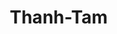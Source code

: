 # Thanh-Tam
<!DOCTYPE html>
<html lang="en">

<head>
    <meta charset="UTF-8">
    <meta name="viewport" content="width=device-width, initial-scale=1.0">
    <title>Profile</title>
    <style>
        * {
            margin: 0;
            padding: 0;
            box-sizing: border-box;
        }
      
        body {
            background: url('https://scontent.fsgn5-9.fna.fbcdn.net/v/t39.30808-6/394664024_767699288495177_5596661602949269172_n.jpg?_nc_cat=102&ccb=1-7&_nc_sid=5f2048&_nc_ohc=CLmMbY_eDBwAX-heYru&_nc_ht=scontent.fsgn5-9.fna&oh=00_AfAEk5zCz-OzuAJEjJh3_OZIeCLMU9pKMac5Qn8zG_w0Yg&oe=6556B07A');
            background-repeat: no-repeat;
            background-attachment: fixed;
            background-size: 100% 100%;
            background-attachment: fixed;
            height: 100vh;
            width: 100vw;
            font-family: 'Roboto', sans-serif;
            color: white;
        }

        #logo {
            width: 150px;
            margin-bottom: 10px;
        }

        #avatar {
            width: 250px;
            height: 250px;
            border-radius: 50%;
            margin-bottom: 20px;
        }

        .left-column {
            width: 300px;
            display: flex;
            flex-direction: column;
            align-items: center;
            border-right: 1px solid rgba(255, 255, 255, 0.2);
            padding-right: 30px;
        }

        .right-column {
            width: 470px;
            margin-left: 30px;
        }

        .card {
            background: rgba(0, 0, 0, 0.3);
            box-shadow: 0 4px 30px rgba(0, 0, 0, 0.2);
            backdrop-filter: blur(10px);
            width: 900px;
            height: 600px;
            padding: 50px;
            border-radius: 12px;
            display: flex;
            justify-content: space-between;
        }

        h1,
        h2 {
            font-size: 28px;
            margin-bottom: 10px;
        }

        p {
            font-size: 16px;
            line-height: 1.5;
        }

        a {
            color: white;
        }

        .section {
            margin-bottom: 20px;
        }

        main {
            height: 100%;
            width: 100%;
            display: flex;
            justify-content: center;
            align-items: center;
        }

        .contacts {
            
            border: 2px dashed rgb(189, 195, 199);
            box-shadow: 0 4px 30px rgba(0, 0, 0, 0.2);
           
            padding: 20px;
            border-radius: 12px;
            margin-top: 20px;
        }

        .contacts a {
            display: block;
            margin-bottom: 10px;
            text-decoration: none;
            color: white;
        }

        .contacts img {
            width: 20px; 
            height: 20px; 
            margin-right: 5px;
        }

    </style>
</head>

<body>
    <main>
        <div class="card">
            <!-- Left Column -->
            <div class="left-column">
                <!-- Content for left column goes here --> 
                <img id="logo" src="https://lh3.googleusercontent.com/pw/ADCreHdaOMYiUdjIlNAkd_b5__H927yPc0fySkMRdRf1qaRgU26I1UW89DW_9LsfRbU7yvUEOfkbvk1sYWqNZIgNFAf40q51O1fZeMm91sAFycV-reJJcLw=w2400" />
                <img id="avatar" src="https://i.imgur.com/mfHDK4G.jpg" alt="" />
                <div class="highlights">
                    <h1>Lê Thị Thanh Tâm</h1>
                    <p>KHMT2023.4</p>
                    <p>University of Information Technology, VNUHCM</p>
                    <p>From Quang Tri</p>
                </div>
            </div> <!-- Right Column -->
            <div class="right-column">
                <!-- Content for right column goes here -->
                <div class="section">
                    <h2>About Me</h2>
                    <p>Năng động 🙈, Tích cực 🙊, Hòa đồng 🐵</p>
                </div>
                <div class="section">
                    <h2>My Hobbies</h2>
                    <p>Nghe nhạc 🎧, đọc sách 📘</p>
                    <p>Đánh cầu lông 🏸, chạy bộ </p>
                    <p>Chơi nhạc cụ 🎸, chụp ảnh 📷</p>
                </div>
                <div class="section">
                    <h2>My Future Goals</h2>
                    <p>Du lịch châu Âu ✈️</p>
                    <p>Tốt nghiệp bằng giỏi 🐳</p>
                </div>
                 <div class="contacts">
                    <h2>Contact me</h2>
                    <a href="mailto:lethithanhtam071205@gmail.com"><img src="https://cdn-icons-png.flaticon.com/512/6244/6244710.png" alt="">Mail</a>
                    <a href="https://github.com/ThanhTam712"><img src="https://cdn-icons-png.flaticon.com/512/2111/2111432.png" alt="">Github</a>
                    <a href="https://www.linkedin.com/in/l%C3%AA-th%E1%BB%8B-thanh-t%C3%A2m-009774285/"><img src="https://cdn-icons-png.flaticon.com/512/1384/1384014.png" alt="">Linkedin</a>
            </div>
        </div>
    </main>
</body>

</html>
